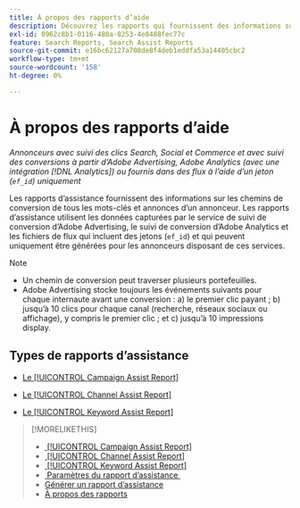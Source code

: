 ```yaml
---
title: À propos des rapports d’aide
description: Découvrez les rapports qui fournissent des informations sur les chemins de conversion.
exl-id: 0962c8b1-0116-480a-8253-4e8488fec77c
feature: Search Reports, Search Assist Reports
source-git-commit: e16bc62127a708de8f4deb1eddfa53a14405cbc2
workflow-type: tm+mt
source-wordcount: '158'
ht-degree: 0%

---
```


# À propos des rapports d’aide

*Annonceurs avec suivi des clics Search, Social et Commerce et avec suivi des conversions à partir d’Adobe Advertising, Adobe Analytics (avec une intégration [!DNL Analytics]) ou fournis dans des flux à l’aide d’un jeton (`ef_id`) uniquement*

Les rapports d’assistance fournissent des informations sur les chemins de conversion de tous les mots-clés et annonces d’un annonceur. Les rapports d’assistance utilisent les données capturées par le service de suivi de conversion d’Adobe Advertising, le suivi de conversion d’Adobe Analytics et les fichiers de flux qui incluent des jetons (`ef_id`) et qui peuvent uniquement être générées pour les annonceurs disposant de ces services.

>[!NOTE]
>
>* Un chemin de conversion peut traverser plusieurs portefeuilles.
>* Adobe Advertising stocke toujours les événements suivants pour chaque internaute avant une conversion : a) le premier clic payant ; b) jusqu’à 10 clics pour chaque canal (recherche, réseaux sociaux ou affichage), y compris le premier clic ; et c) jusqu’à 10 impressions display.

## Types de rapports d’assistance

* [Le [!UICONTROL Campaign Assist Report]](/help/search-social-commerce/reports/management/assist/campaign-assist-report.md)

* [Le [!UICONTROL Channel Assist Report]](/help/search-social-commerce/reports/management/assist/channel-assist-report.md)

* [Le [!UICONTROL Keyword Assist Report]](/help/search-social-commerce/reports/management/assist/keyword-assist-report.md)

>[!MORELIKETHIS]
>
>* [&#x200B; [!UICONTROL Campaign Assist Report]](campaign-assist-report.md)
>* [&#x200B; [!UICONTROL Channel Assist Report]](channel-assist-report.md)
>* [&#x200B; [!UICONTROL Keyword Assist Report]](keyword-assist-report.md)
>* [&#x200B; Paramètres du rapport d’assistance &#x200B;](assist-report-settings.md)
>* [Générer un rapport d’assistance](assist-report-generate.md)
>* [À propos des rapports](/help/search-social-commerce/reports/report-about.md)

